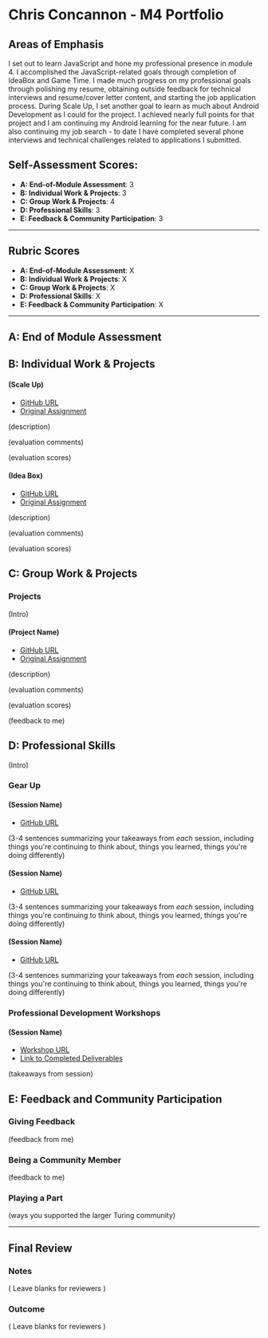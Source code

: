 # Chris Concannon - M4 Portfolio

## Areas of Emphasis
I set out to learn JavaScript and hone my professional presence in module 4. I accomplished the JavaScript-related goals through completion of IdeaBox and Game Time. I made much progress on my professional goals through polishing my resume, obtaining outside feedback for technical interviews and resume/cover letter content, and starting the job application process. During Scale Up, I set another goal to learn as much about Android Development as I could for the project. I achieved nearly full points for that project and I am continuing my Android learning for the near future. I am also continuing my job search - to date I have completed several phone interviews and technical challenges related to applications I submitted. 

## Self-Assessment Scores:

* **A: End-of-Module Assessment**: 3
* **B: Individual Work & Projects**: 3
* **C: Group Work & Projects**: 4
* **D: Professional Skills**: 3
* **E: Feedback & Community Participation**: 3

-----------------------

## Rubric Scores

* **A: End-of-Module Assessment**: X
* **B: Individual Work & Projects**: X
* **C: Group Work & Projects**: X
* **D: Professional Skills**: X
* **E: Feedback & Community Participation**: X

-----------------------

## A: End of Module Assessment

## B: Individual Work & Projects

#### (Scale Up)

* [GitHub URL](https://github.com/concach/ScoreKeeper)
* [Original Assignment](https://github.com/turingschool/lesson_plans/blob/master/ruby_04-apis_and_scalability/independent_study_project.markdown)

(description)

(evaluation comments)

(evaluation scores)

#### (Idea Box)

* [GitHub URL](https://github.com/concach/idea_box)
* [Original Assignment](https://github.com/turingschool/curriculum/blob/master/source/projects/revenge_of_idea_box.markdown)

(description)

(evaluation comments)

(evaluation scores)

## C: Group Work & Projects

### Projects

(Intro)

#### (Project Name)

* [GitHub URL]()
* [Original Assignment]()

(description)

(evaluation comments)

(evaluation scores)

(feedback to me)

## D: Professional Skills
(Intro)

### Gear Up
#### (Session Name)

* [GitHub URL]()

(3-4 sentences summarizing your takeaways from _each_ session, including things you're continuing to think about, things you learned, things you're doing differently)

#### (Session Name)

* [GitHub URL]()

(3-4 sentences summarizing your takeaways from _each_ session, including things you're continuing to think about, things you learned, things you're doing differently)

#### (Session Name)

* [GitHub URL]()

(3-4 sentences summarizing your takeaways from _each_ session, including things you're continuing to think about, things you learned, things you're doing differently)


### Professional Development Workshops
#### (Session Name)

* [Workshop URL]()
* [Link to Completed Deliverables]()

(takeaways from session)

## E: Feedback and Community Participation

### Giving Feedback

(feedback from me)

### Being a Community Member

(feedback to me)

### Playing a Part

(ways you supported the larger Turing community)

------------------

## Final Review

### Notes

( Leave blanks for reviewers )

### Outcome

( Leave blanks for reviewers )
